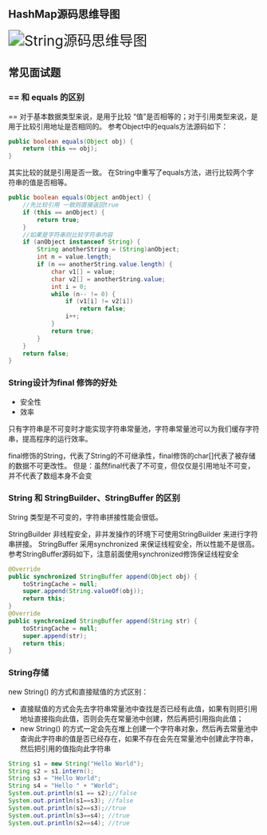 ## **HashMap源码思维导图**

<img src="D:\workspace\gitee\technology-learning\java源码解析\String源码思维导图.png" alt="String源码思维导图" style="zoom:200%;" />

## **常见面试题**

### == 和 equals 的区别

== 对于基本数据类型来说，是用于比较 “值”是否相等的；对于引用类型来说，是用于比较引用地址是否相同的。
参考Object中的equals方法源码如下：

```java
public boolean equals(Object obj) {
    return (this == obj);
}
```

其实比较的就是引用是否一致。
在String中重写了equals方法，进行比较两个字符串的值是否相等。

```java
public boolean equals(Object anObject) {
    //先比较引用 一致则直接返回true
    if (this == anObject) {
        return true;
    }
    //如果是字符串则比较字符串内容
    if (anObject instanceof String) {
        String anotherString = (String)anObject;
        int n = value.length;
        if (n == anotherString.value.length) {
            char v1[] = value;
            char v2[] = anotherString.value;
            int i = 0;
            while (n-- != 0) {
                if (v1[i] != v2[i])
                    return false;
                i++;
            }
            return true;
        }
    }
    return false;
}
```

### String设计为final 修饰的好处

- 安全性
- 效率

只有字符串是不可变时才能实现字符串常量池，字符串常量池可以为我们缓存字符串，提高程序的运行效率。

final修饰的String，代表了String的不可继承性，final修饰的char[]代表了被存储的数据不可更改性。
但是：虽然final代表了不可变，但仅仅是引用地址不可变，并不代表了数组本身不会变

### String 和 StringBuilder、StringBuffer 的区别

String 类型是不可变的，字符串拼接性能会很低。

StringBuilder 非线程安全，非并发操作的环境下可使用StringBuilder 来进行字符串拼接。
StringBuffer 采用synchronized 来保证线程安全，所以性能不是很高。
参考StringBuffer源码如下，注意前面使用synchronized修饰保证线程安全

```java
@Override
public synchronized StringBuffer append(Object obj) {
    toStringCache = null;
    super.append(String.valueOf(obj));
    return this;
}
@Override
public synchronized StringBuffer append(String str) {
    toStringCache = null;
    super.append(str);
    return this;
}
```

### String存储

new String() 的方式和直接赋值的方式区别：

- 直接赋值的方式会先去字符串常量池中查找是否已经有此值，如果有则把引用地址直接指向此值，否则会先在常量池中创建，然后再把引用指向此值；
- new String() 的方式一定会先在堆上创建一个字符串对象，然后再去常量池中查询此字符串的值是否已经存在，如果不存在会先在常量池中创建此字符串，然后把引用的值指向此字符串

```java
String s1 = new String("Hello World");
String s2 = s1.intern();
String s3 = "Hello World";
String s4 = "Hello " + "World";
System.out.println(s1 == s2);//false
System.out.println(s1==s3); //false
System.out.println(s2==s3);//true
System.out.println(s3==s4); //true
System.out.println(s2==s4); //true
```

